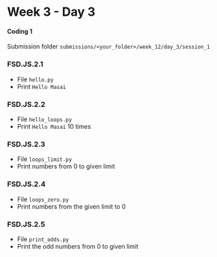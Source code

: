 # Week 3 - Day 3

#### Coding 1

Submission folder ```submissions/<your_folder>/week_12/day_3/session_1```

### FSD.JS.2.1

* File ```hello.py```
* Print ```Hello Masai```

### FSD.JS.2.2

* File ```hello_loops.py```
* Print ```Hello Masai``` 10 times

### FSD.JS.2.3

* File ```loops_limit.py```
* Print numbers from 0 to given limit

### FSD.JS.2.4

* File ```loops_zero.py```
* Print numbers from the given limit to 0

### FSD.JS.2.5

* File ```print_odds.py```
* Print the odd numbers from 0 to given limit
